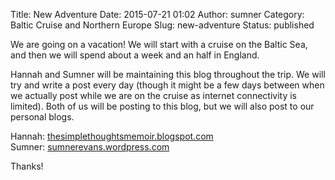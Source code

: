 Title: New Adventure
Date: 2015-07-21 01:02
Author: sumner
Category: Baltic Cruise and Northern Europe
Slug: new-adventure
Status: published

We are going on a vacation! We will start with a cruise on the Baltic
Sea, and then we will spend about a week and an half in England.

Hannah and Sumner will be maintaining this blog throughout the trip. We
will try and write a post every day (though it might be a few days
between when we actually post while we are on the cruise as internet
connectivity is limited). Both of us will be posting to this blog, but
we will also post to our personal blogs.

Hannah: [thesimplethoughtsmemoir.blogspot.com](http://thesimplethoughtsmemoir.blogspot.com/)  
Sumner: [sumnerevans.wordpress.com](https://sumnerevans.wordpress.com/)

Thanks!

